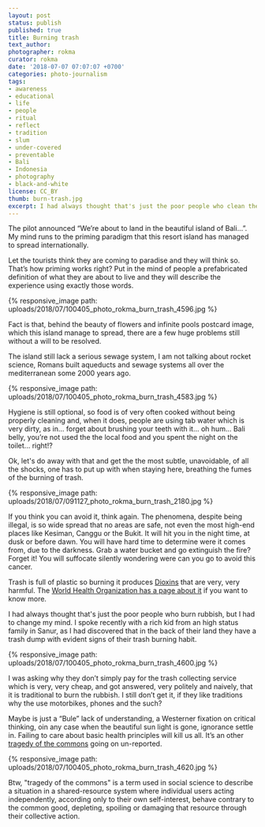 ```yaml
---
layout: post
status: publish
published: true
title: Burning trash
text_author:
photographer: rokma
curator: rokma
date: '2018-07-07 07:07:07 +0700'
categories: photo-journalism
tags:
- awareness
- educational
- life
- people
- ritual
- reflect
- tradition
- slum
- under-covered
- preventable
- Bali
- Indonesia
- photography
- black-and-white
license: CC_BY
thumb: burn-trash.jpg
excerpt: I had always thought that's just the poor people who clean their yard by burning the rubbish, but I had to change my mind. I spoke recently with a rich kid from an high status family in Sanur, as I had discovered that in the back of their land they have a trash dump with evident signs of their trash burning habit...
---
```


The pilot announced “We’re about to land in the beautiful island of Bali…”. My mind runs to the priming paradigm that this resort island has managed to spread internationally.

Let the tourists think they are coming to paradise and they will think so. That’s how priming works right? Put in the mind of people a prefabricated definition of what they are about to live and they will describe the experience using exactly those words.

{% responsive_image path: uploads/2018/07/100405_photo_rokma_burn_trash_4596.jpg %}

Fact is that, behind the beauty of flowers and infinite pools postcard image, which this island manage to spread, there are a few huge problems still without a will to be resolved.

The island still lack a serious sewage system, I am not talking about rocket science, Romans built aqueducts and sewage systems all over the mediterranean some 2000 years ago.

{% responsive_image path: uploads/2018/07/100405_photo_rokma_burn_trash_4583.jpg %}

Hygiene is still optional, so food is of very often cooked without being properly cleaning and, when it does, people are using tab water which is very dirty, as in... forget about brushing your teeth with it... oh hum... Bali belly, you’re not used the the local food and you spent the night on the toilet... right!?

Ok, let's do away with that and get the the most subtle, unavoidable, of all the shocks, one has to put up with when staying here, breathing the fumes of the burning of trash.


{% responsive_image path: uploads/2018/07/091127_photo_rokma_burn_trash_2180.jpg %}

If you think you can avoid it, think again. The phenomena, despite being illegal, is so wide spread that no areas are safe, not even the most high-end places like Kesiman, Canggu or the Bukit. It will hit you in the night time, at dusk or before dawn. You will have hard time to determine were it comes from, due to the darkness. Grab a water bucket and go extinguish the fire? Forget it! You will suffocate silently wondering were can you go to avoid this cancer.

Trash is full of plastic so burning it produces [Dioxins](https://en.wikipedia.org/wiki/Dioxins_and_dioxin-like_compounds) that are very, very harmful. The [World Health Organization has a page about it](http://www.who.int/news-room/fact-sheets/detail/dioxins-and-their-effects-on-human-health) if you want to know more.

I had always thought that's just the poor people who burn rubbish, but I had to change my mind. I spoke recently with a rich kid from an high status family in Sanur, as I had discovered that in the back of their land they have a trash dump with evident signs of their trash burning habit.

{% responsive_image path: uploads/2018/07/100405_photo_rokma_burn_trash_4600.jpg %}


I was asking why they don’t simply pay for the trash collecting service which is very, very cheap, and got answered, very politely and naively, that it is traditional to burn the rubbish. I still don’t get it, if they like traditions why the use motorbikes, phones and the such?

Maybe is just a “Bule” lack of understanding, a Westerner fixation on critical thinking, oin any case when the beautiful sun light is gone, ignorance settle in. Failing to care about basic health principles will kill us all. It’s an other [tragedy of the commons](https://en.wikipedia.org/wiki/Tragedy_of_the_commons) going on un-reported.


{% responsive_image path: uploads/2018/07/100405_photo_rokma_burn_trash_4620.jpg %}

Btw, "tragedy of the commons" is a term used in social science to describe a situation in a shared-resource system where individual users acting independently, according only to their own self-interest, behave contrary to the common good, depleting, spoiling or damaging that resource through their collective action.
